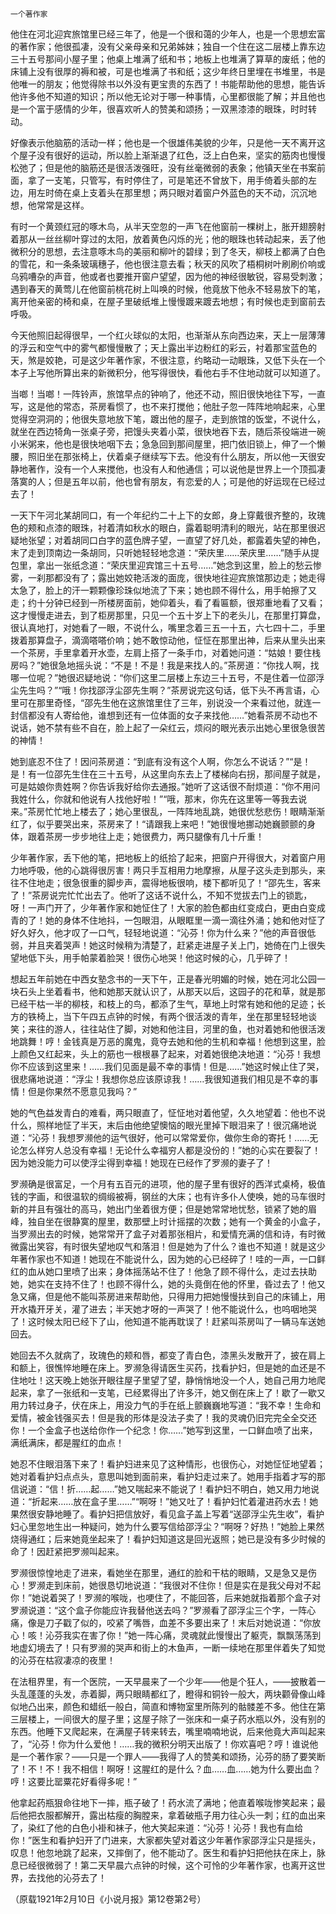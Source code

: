     一个著作家 

   他住在河北迎宾旅馆里已经三年了，他是一个很和蔼的少年人，也是一个思想宏富的著作家；他很孤凄，没有父亲母亲和兄弟姊妹；独自一个住在这二层楼上靠东边三十五号那间小屋子里；他桌上堆满了纸和书；地板上也堆满了算草的废纸；他的床铺上没有很厚的褥和被，可是也堆满了书和纸；这少年终日里埋在书堆里，书是他唯一的朋友；他觉得除书以外没有更宝贵的东西了！书能帮助他的思想，能告诉他许多他不知道的知识；所以他无论对于哪一种事情，心里都很能了解；并且他也是一个富于感情的少年，很喜欢听人的赞美和颂扬；一双黑漆漆的眼珠，时时转动。

   好像表示他脑筋的活动一样；他也是一个很雄伟美貌的少年，只是他一天不离开这个屋子没有很好的运动，所以脸上渐渐退了红色，泛上白色来，坚实的筋肉也慢慢松弛了；但是他的脑筋还是很活泼强旺，没有丝毫微弱的表象；他镇天坐在书案前面，拿了一支笔，只管写，有时停住了，可是笔还不曾放下，用手倚着头部的左边，用左时倚在桌上支着头在那里想；两只眼对着窗户外蓝色的天不动，沉沉地想，他常常是这样。

   有时一个黄颈红冠的啄木鸟，从半天空忽的一声飞在他窗前一棵树上，胀开翅膀射着那从一丝丝柳叶穿过的太阳，放着黄色闪烁的光；他的眼珠也转动起来，丢了他微积分的思想，去注意啄木鸟的美丽和柳叶的碧绿；到了冬天，柳枝上都满了白色的雪花，和一条条玻璃穗子，他也很注意去看；秋天的风吹了梧桐树叶刷刷价响或乌鸦嘈杂的声音，他或者也要推开窗户望望，因为他的神经很敏锐，容易受刺激；遇到春天的黄莺儿在他窗前桃花树上叫唤的时候，他竟放下他永不轻易放下的笔，离开他亲密的椅和桌，在屋子里破纸堆上慢慢踱来踱去地想；有时候也走到窗前去呼吸。

   今天他照旧起得很早，一个红火球似的太阳，也渐渐从东向西边来，天上一层薄薄的浮云和空气中的雾气都慢慢散了；天上露出半边粉红的彩云，衬着那宝蓝色的天，煞是姣艳，可是这少年著作家，不很注意，约略动一动眼珠，又低下头在一个本子上写他所算出来的新微积分，他写得很快，看他右手不住地动就可以知道了。

   当啷！当啷！一阵铃声，旅馆早点的钟响了，他还不动，照旧很快地往下写，一直写，这是他的常态，茶房看惯了，也不来打搅他；他肚子忽一阵阵地响起来，心里觉得空洞洞的；他很失意地放下笔，踱出他的屋子，走到旅馆的饭堂，不说什么，就坐在西边犄角一张桌子旁，把馒头夹着小菜，很快地吞下去，随后茶役端进一碗小米粥来，他也是很快地咽下去；急急回到那间屋里，把门依旧锁上，伸了一个懒腰，照旧坐在那张椅上，伏着桌子继续写下去。他没有什么朋友，所以他一天很安静地著作，没有一个人来搅他，也没有人和他通信；可以说他是世界上一个顶孤凄落寞的人；但是五年以前，他也曾有朋友，有恋爱的人；可是他的好运现在已经过去了！

   一天下午河北某胡同口，有一个年纪约二十上下的女郎，身上穿戴很齐整的，玫瑰色的颊和点漆的眼珠，衬着清如秋水的眼白，露着聪明清利的眼光，站在那里很迟疑地张望；对着胡同口白字的蓝色牌子望，一直望了好几处，都露着失望的神色，末了走到顶南边一条胡同，只听她轻轻地念道：“荣庆里……荣庆里……”随手从提包里，拿出一张纸念道：“荣庆里迎宾馆三十五号……”她念到这里，脸上的愁云惨雾，一刹那都没有了；露出她姣艳活泼的面庞，很快地往迎宾旅馆那边走；她走得太急了，脸上的汗一颗颗像珍珠似地流了下来；她也顾不得什么，用手帕擦了又走；约十分钟已经到一所楼房面前，她仰着头，看了看匾额，很郑重地看了又看；这才慢慢走进去，到了柜房那里，只见一个五十岁上下的老头儿，在那里打算盘，很认真地打，对她看了一眼，不说什么，嘴里念着三五一十五，六七四十二，手里拨着那算盘子，滴滴嗒嗒价响；她不敢惊动他，怔怔在那里出神，后来从里头出来一个茶房，手里拿着开水壶，左肩上搭了一条手巾，对着她问道：“姑娘！要住栈房吗？”她很急地摇头说：“不是！不是！我是来找人的。”茶房道：“你找人啊，找哪一位呢？”她很迟疑地说：“你们这里二层楼上东边三十五号，不是住着一位邵浮尘先生吗？”“哦！你找邵浮尘邵先生啊？”茶房说完这句话，低下头不再言语，心里可在那里奇怪，“邵先生他在这旅馆里住了三年，别说没一个来看过他，就连一封信都没有人寄给他，谁想到还有一位体面的女子来找他……”她看茶房不动也不说话，她不禁有些不自在，脸上起了一朵红云，烦闷的眼光表示出她心里很急很苦的神情！

   她到底忍不住了！因问茶房道：“到底有没有这个人啊，你怎么不说话？”“是！是！有一位邵先生住在三十五号，从这里向东去上了楼梯向右拐，那间屋子就是，可是姑娘你贵姓啊？你告诉我好给你去通报。”她听了这话很不耐烦道：“你不用问我姓什么，你就和他说有人找他好啦！”“哦，那末，你先在这里等一等我去说来。”茶房忙忙地上楼去了；她心里很乱，一阵阵地乱跳，她很优愁悲伤！眼睛渐渐红了，似乎要哭出来，茶房来了！“请跟我上来吧！”她很慢地挪动她巍颤颤的身体，跟着茶房一步步地往上走；她很费力，两只腿像有几十斤重！

   少年著作家，丢下他的笔，把地板上的纸拾了起来，把窗户开得很大，对着窗户用力地呼吸，他的心跳得很厉害！两只手互相用力地摩擦，从屋子这头走到那头，来往不住地走；很急很重的脚步声，震得地板很响，楼下都听见了！“邵先生，客来了！”茶房说完忙忙出去了。他听了这话不说什么，不知不觉拔去门上的锁匙，呀！一声门开了，少年著作家和她怔住了！大家的脸色都由红变成白，更由白变成青的了！她的身体不住地抖，一包眼泪，从眼眶里一滴一滴往外涌；她和他对怔了好久好久，他才叹了一口气，轻轻地说道：“沁芬！你为什么来？”他的声音很低弱，并且夹着哭声！她这时候稍为清楚了，赶紧走进屋子关上门，她倚在门上很失望地低下头，用手帕蒙着脸哭！很伤心地哭！他这时候的心，几乎碎了！

   想起五年前她在中西女塾念书的一天下午，正是春光明媚的时候，她在河北公园一块石头上坐着看书，他和她那天就认识了，从那天以后，这园子的花和草，就是那已经干枯一半的柳枝，和枝上的鸟，都添了生气，草地上时常有她和他的足迹；长方的铁椅上，当下午四五点钟的时候，有两个很活泼的青年，坐在那里轻轻地谈笑；来往的游人，往往站住了脚，对她和他注目，河里的鱼，也对着她和他很活泼地跳舞！哼！金钱真是万恶的魔鬼，竟夺去她和他的生机和幸福！他想到这里，脸上颜色又红起来，头上的筋也一根根暴了起来，对着她很绝决地道：“沁芬！我想你不应该到这里来！……我们见面是最不幸的事情！但是……”她这时候止住了哭，很悲痛地说道：“浮尘！我想你总应该原谅我！……我很知道我们相见是不幸的事情！但是你果然不愿意见我吗？”

   她的气色益发青白的难看，两只眼直了，怔怔地对着他望，久久地望着：他也不说什么，照样地怔了半天，末后由他绝望懊恼的眼光里掉下眼泪来了！很沉痛地说道：“沁芬！我想罗濒他的运气很好，他可以常常爱你，做你生命的寄托！……无论怎么样穷人总没有幸福！无论什么幸福穷人都是没份的！”她的心实在要裂了！因为她没能力可以使浮尘得到幸福！她现在已经作了罗濒的妻子了！

   罗濒确是很富足，一个月有五百元的进项，他的屋子里有很好的西洋式桌椅，极值钱的字画，和很温软的绸缎被褥，钢丝的大床；也有许多仆人使唤，她的马车很时新的并且有强壮的高马，她出门坐着很方便；但是她常常地忧愁，锁紧了她的眉峰，独自坐在很静寞的屋里，数那壁上时计摇摆的次数；她有一个黄金的小盒子，当罗濒出去的时候，她常常开了盒子对着那张相片，和爱情充满的信和诗，有时微微露出笑容，有时很失望地叹气和落泪！但是她为了什么？谁也不知道！就是这少年著作家也不知道！她现在不能说什么，因为她的心已经碎了！哇的一声，一口鲜红的血从她口里喷了出来；身体摇荡站不住了！他急了顾不得什么，走过去扶助她，她实在支持不住了！也顾不得什么，她的头竟倒在他的怀里，昏过去了！他又急又痛，但是他不能叫茶房进来帮助他，只得用力把她慢慢扶到自己的床铺上，用开水撬开牙关，灌了进去；半天她才呀的一声哭了！他不能说什么，也呜咽地哭了！这时候太阳已经下了山，他知道不能再耽误了！赶紧叫茶房叫了一辆马车送她回去。

   她回去不久就病了，玫瑰色的颊和唇，都变了青白色，漆黑头发散开了，披在肩上和额上，很憔悴地睡在床上。罗濒急得请医生买药，找看护妇，但是她的血还是不住地吐！这天晚上她张开眼往屋子里望了望，静悄悄地没一个人，她自己用力地爬起来，拿了一张纸和一支笔，已经累得出了许多汗，她又倒在床上了！歇了一歇又用力转过身子，伏在床上，用没力气的手在纸上颤巍巍地写道：“我不幸！生命和爱情，被金钱强买去！但是我的形体是没法子卖了！我的灵魂仍旧完完全全交还你！一个金盒子也送给你作一个纪念！你……”她写到这里，一口鲜血喷了出来，满纸满床，都是腥红的血点！

   她忍不住眼泪落下来了！看护妇进来见了这种情形，也很伤心，对她怔怔地望着；她对着看护妇点点头，意思叫她到面前来，看护妇走过来了。她用手指着才写的那信说道：“信！折……起……”她又喘起来不能说了！看护妇不明白，她又用力地说道：“折起来……放在盒子里……”“啊呀！”她又吐了！看护妇忙着灌进药水去！她果然很安静地睡了。看护妇把信放好，看见盒子盖上写着“送邵浮尘先生收”，看护妇心里忽地生出一种疑问，她为什么要写信给邵浮尘？“啊呀？好热！”她脸上果然烧得通红；后来她竟坐起来了！看护妇知道这是回光返照；她已是没有多少时候的命了！因赶紧把罗濒叫起来。

   罗濒很惊惶地走了进来，看她坐在那里，通红的脸和干枯的眼睛，又是急又是伤心！罗濒走到床前，她很恳切地说道：“我很对不住你！但是实在是我父母对不起你！”她说着哭了！罗濒的喉咙，也哽住了，不能回答，后来她就指着那个盒子对罗濒说道：“这个盒子你能应许我替他送去吗？”罗濒看了邵浮尘三个字，一阵心痛，像是刀子戳了似的，咬紧了嘴唇，血差不多要出来了！末后对她说道：“你放心！咳！沁芬我实在害了你！”她一阵心痛，灵魂就此慢慢出了躯壳，飘飘荡荡到地虚幻境去了！只有罗濒的哭声和街上的木鱼声，一断一续地在那里伴着失了知觉的沁芬在枯寂凄凉的夜里！

   在法租界里，有一个医院，一天早晨来了一个少年——他是个狂人，——披散着一头乱蓬蓬的头发，赤着脚，两只眼睛都红了，瞪得和铜铃一般大，两块颧骨像山峰似地凸出来，颜色和蜡纸一般白，简直和博物室里所陈列的骷髅差不多。他住在第三层楼上，一间很大的屋子里；这屋子除了一张床和一桌子药水瓶以外，没有别的东西。他睡下又爬起来，在满屋子转来转去，嘴里喃喃地说，后来他竟大声叫起来了，“沁芬！你为什么爱他！……我的微积分明天出版了！你欢喜吧？哼！谁说他是一个著作家？——只是一个罪人——我得了人的赞美和颂扬，沁芬的肠了要笑断了！不！不！我不相信！啊呀！这腥红的是什么？血……血……她为什么要出血？哼！这要比罂粟花好看得多呢！”

   他拿起药瓶狠命往地下一摔，瓶子破了！药水流了满地；他直着喉咙惨笑起来；最后他把衣服都解开，露出枯瘦的胸膛来，拿着破瓶子用力往心头一刺；红的血出来了，染红了他的白色小褂和袜子，他大笑起来道：“沁芬！沁芬！我也有血给你！”医生和看护妇开了门进来，大家都失望对着这少年著作家邵浮尘只是摇头，叹息！他忽地跳了起来，又摔倒了，他不能动了。医生和看护妇把他扶在床上，脉息已经很微弱了！第二天早晨六点钟的时候，这个可怜的少年著作家，也离开这世界，去找他的沁芬去了！

   （原载1921年2月10日《小说月报》第12卷第2号）

